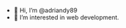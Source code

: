 - 👋 Hi, I’m @adriandy89
- 👀 I’m interested in web development.

<!---
adriandy89/adriandy89 is a ✨ special ✨ repository because its `README.md` (this file) appears on your GitHub profile.
You can click the Preview link to take a look at your changes.
--->
